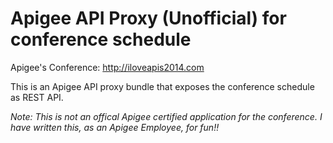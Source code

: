 Apigee API Proxy (Unofficial) for  conference schedule
======================================================

Apigee's Conference: http://iloveapis2014.com 

This is an Apigee API proxy bundle that exposes the conference schedule as REST API.

*Note: This is not an offical Apigee certified application for the conference. 
I have written this, as an Apigee Employee, for fun!!*

